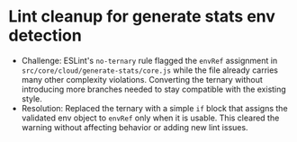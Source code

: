 # Lint cleanup for generate stats env detection

- Challenge: ESLint's `no-ternary` rule flagged the `envRef` assignment in `src/core/cloud/generate-stats/core.js` while the file already carries many other complexity violations. Converting the ternary without introducing more branches needed to stay compatible with the existing style.
- Resolution: Replaced the ternary with a simple `if` block that assigns the validated env object to `envRef` only when it is usable. This cleared the warning without affecting behavior or adding new lint issues.
